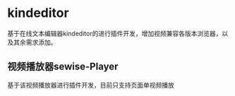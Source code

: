 # kindeditor
基于在线文本编辑器kindeditor的进行插件开发，增加视频兼容各版本浏览器，以及其余需求添加。
## 视频播放器sewise-Player
基于该视频播放器进行插件开发，目前只支持页面单视频播放
